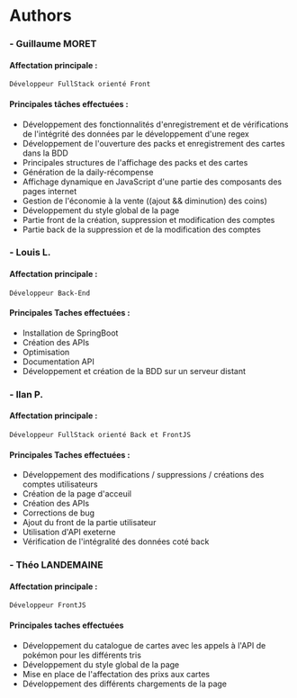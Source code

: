 # Authors

### - Guillaume MORET
#### Affectation principale :
```
Développeur FullStack orienté Front
```
#### Principales tâches effectuées : 
- Développement des fonctionnalités d'enregistrement et de vérifications de l'intégrité des données par le développement d'une regex
- Développement de l'ouverture des packs et enregistrement des cartes dans la BDD
- Principales structures de l'affichage des packs et des cartes
- Génération de la daily-récompense
- Affichage dynamique en JavaScript d'une partie des composants des pages internet
- Gestion de l'économie à la vente ((ajout && diminution) des coins)
- Développement du style global de la page
- Partie front de la création, suppression et modification des comptes
- Partie back de la suppression et de la modification des comptes

### - Louis L.
#### Affectation principale :
```
Développeur Back-End
```

#### Principales Taches effectuées :
- Installation de SpringBoot
- Création des APIs
- Optimisation
- Documentation API
- Développement et création de la BDD sur un serveur distant

### - Ilan P.
#### Affectation principale :
```
Développeur FullStack orienté Back et FrontJS
```

#### Principales Taches effectuées : 
- Développement des modifications / suppressions / créations des comptes utilisateurs
- Création de la page d'acceuil 
- Création des APIs
- Corrections de bug
- Ajout du front de la partie utilisateur
- Utilisation d'API exeterne 
- Vérification de l'intégralité des données coté back


### - Théo LANDEMAINE
#### Affectation principale :
```
Développeur FrontJS
```

#### Principales taches effectuées
- Développement du catalogue de cartes avec les appels à l'API de pokémon pour les différents tris
- Développement du style global de la page
- Mise en place de l'affectation des prixs aux cartes
- Développement des différents chargements de la page

